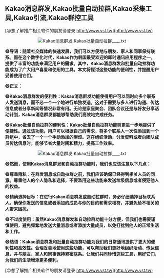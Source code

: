 ## **Kakao消息群发,Kakao批量自动拉群,Kakao采集工具,Kakao引流,Kakao群控工具**

[😍想了解推广相关软件的朋友请登录 http://www.vst.tw](http://www.vst.tw)

 <center><img src="https://vst.tw/MP4/tuiguang/png/8.png" alt="Kakao消息群发,Kakao批量自动拉群____.txt"></center>

**😄导语：随着社交媒体的快速发展，我们可以方便地与朋友、家人和同事保持联系。而在这个数字化时代，Kakao作为韩国最受欢迎的即时通讯应用程序之一，提供了丰富的功能来满足用户的需求。其中，Kakao消息群发和批量自动拉群功能成为了广大用户喜爱和使用的工具。本文将探讨这些功能的便利性，并提醒用户妥善使用它们。**

**😄正文：**

**😄Kakao消息群发的便利性：Kakao消息群发功能使得用户可以同时向多个联系人发送消息，而不必一个一个地进行单独发送。这对于需要与多人进行沟通、传达信息或者分享新闻等情况非常有用。无论是家庭聚会、团队会议还是与好友分享活动计划，Kakao消息群发都能够帮助我们高效地完成任务。**

**😄Kakao批量自动拉群的便利性：Kakao批量自动拉群功能则更进一步地提供了便捷性。通过该功能，用户可以根据自己的需求，将多个联系人一次性添加到一个群组中，省去了一个一个手动添加的麻烦。这在组织活动、分发资料或者向团队成员传达信息时，能够节省大量时间和精力，提高工作效率。**

 <center><img src="https://vst.tw/MP4/tuiguang/png/0.png" alt="Kakao消息群发,Kakao批量自动拉群____.txt"></center>

**😄然而，使用Kakao消息群发和自动拉群功能时，我们也应该注意以下几点：**

**😄尊重隐私：在群发消息或自动拉群之前，我们应该确保已经得到相关人员的同意。尊重他人的个人隐私和选择，不要滥用这些功能来发送垃圾信息或者侵犯他人的权益。**

**😄精确选择目标：在进行Kakao消息群发或自动拉群时，务必仔细选择目标联系人。确保你发送的信息或者添加的成员与你的目的和需求相符，并避免给不相关的人带来困扰。**

**😄不过度使用：虽然Kakao消息群发和自动拉群功能十分方便，但我们也需要谨慎使用，避免频繁地发送大量消息或者添加大量成员，以免打扰到他人的正常生活和工作。**

**😄结语：Kakao消息群发和批量自动拉群功能为我们的日常通讯提供了更大的便利性和高效性。合理妥善地使用这些功能，可以帮助我们更好地组织活动、传达信息，并与朋友、家人和同事保持紧密联系。让我们共同珍惜这些工具，用好它们，为我们的生活增添更多便利。**

[😍想了解推广相关软件的朋友请登录 http://www.vst.tw](http://www.vst.tw)



